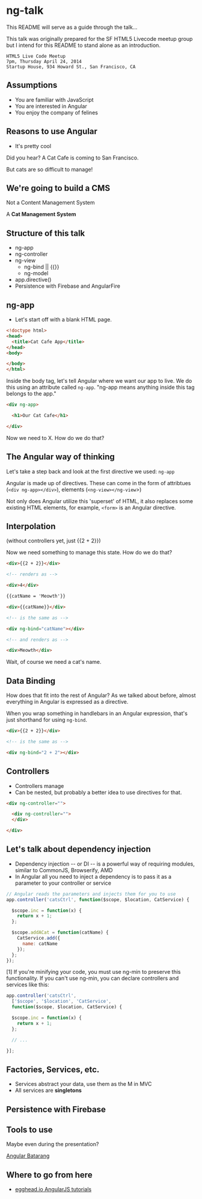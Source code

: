 ng-talk
==============

This README will serve as a guide through the talk...

This talk was originally prepared for the SF HTML5 Livecode meetup group but I intend for this README to stand alone as an introduction.

```
HTML5 Live Code Meetup
7pm, Thursday April 24, 2014
Startup House, 934 Howard St., San Francisco, CA
```

## Assumptions

- You are familiar with JavaScript
- You are interested in Angular
- You enjoy the company of felines

## Reasons to use Angular

- It's pretty cool

Did you hear? A Cat Cafe is coming to San Francisco.

But cats are so difficult to manage!

## We're going to build a CMS

Not a Content Management System

A **Cat Management System**

## Structure of this talk

- ng-app
- ng-controller
- ng-view
  - ng-bind || {{}}
  - ng-model
- app.directive()
- Persistence with Firebase and AngularFire

## ng-app

- Let's start off with a blank HTML page.

```html
<!doctype html>
<head>
  <title>Cat Cafe App</title>
</head>
<body>

</body>
</html>
```

Inside the body tag, let's tell Angular where we want our app to live. We do this using an attribute called `ng-app`. "ng-app means anything inside this tag belongs to the app."

```html
<div ng-app>

  <h1>Our Cat Cafe</h1>

</div>
```

Now we need to X. How do we do that?

## The Angular way of thinking

Let's take a step back and look at the first directive we used: `ng-app`

Angular is made up of directives. These can come in the form of attribtues (`<div ng-app></div>`), elements (`<ng-view></ng-view`>)

Not only does Angular utilize this 'superset' of HTML, it also replaces some existing HTML elements, for example, `<form>` is an Angular directive.

## Interpolation

(without controllers yet, just {{2 + 2}})

Now we need something to manage this state. How do we do that?

```html
<div>{{2 + 2}}</div>

<!-- renders as -->

<div>4</div>
```

```html
{{catName = 'Meowth'}}

<div>{{catName}}</div>

<!-- is the same as -->

<div ng-bind="catName"></div>

<!-- and renders as -->

<div>Meowth</div>
```

Wait, of course we need a cat's name.

## Data Binding

How does that fit into the rest of Angular? As we talked about before, almost everything in Angular is expressed as a directive.

When you wrap something in handlebars in an Angular expression, that's just shorthand for using `ng-bind`.

```html
<div>{{2 + 2}}</div>

<!-- is the same as -->

<div ng-bind="2 + 2"></div>
```

## Controllers

- Controllers manage
- Can be nested, but probably a better idea to use directives for that.

```html
<div ng-controller="">

  <div ng-controller="">
  </div>

</div>
```

## Let's talk about dependency injection

- Dependency injection -- or DI -- is a powerful way of requiring modules, similar to CommonJS, Browserify, AMD
- In Angular all you need to inject a dependency is to pass it as a parameter to your controller or service

```javascript
// Angular reads the parameters and injects them for you to use
app.controller('catsCtrl', function($scope, $location, CatService) {

  $scope.inc = function(x) {
    return x + 1;
  };

  $scope.addACat = function(catName) {
    CatService.add({
      name: catName
    });
  };
});
```

[1] If you're minifying your code, you must use ng-min to preserve this functionality. If you can't use ng-min, you can declare controllers and services like this:

```javascript
app.controller('catsCtrl',
  ['$scope', '$location', 'CatService',
  function($scope, $location, CatService) {

  $scope.inc = function(x) {
    return x + 1;
  };

  // ...

}];
```

## Factories, Services, etc.

- Services abstract your data, use them as the M in MVC
- All services are **singletons**

## Persistence with Firebase

## Tools to use

Maybe even during the presentation?

[Angular Batarang](https://chrome.google.com/webstore/detail/angularjs-batarang/ighdmehidhipcmcojjgiloacoafjmpfk)

## Where to go from here

- [egghead.io AngularJS tutorials](https://egghead.io/technologies/angularjs)
